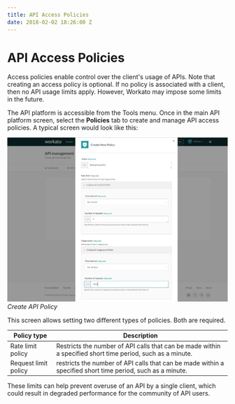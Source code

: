 ```yaml
---
title: API Access Policies
date: 2018-02-02 18:26:00 Z
---
```

# API Access Policies

Access policies enable control over the client's usage of APIs. Note that
creating an access policy is optional. If no policy is associated with a client, then no API usage limits apply. However, Workato may impose some limits in the future.

The API platform is accessible from the Tools menu. Once in the main API platform screen, select the **Policies** tab to create and manage API access policies. A typical screen would look like this:

![Create API Policy](/assets/images/api-mgmt/api-policy-create.png)
*Create API Policy*

This screen allows setting two different types of policies. Both are required.

| Policy type | Description |
| --- | --- |
| Rate limit policy |Restricts the number of API calls that can be made within a specified short time period, such as a minute.|
| Request limit policy | restricts the number of API calls that can be made within a specified short time period, such as a minute. |

These limits can help prevent overuse of an API by a single client, which could result in degraded performance for the community of API users.
